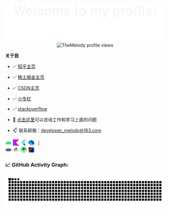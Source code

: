 <p align="center">
		<img alt="TheMelody Welcome Message"
			 src="https://raw.githubusercontent.com/TheMelody/TheMelody/output/Bottom_up.svg">
  <br />
   <img src="https://count.getloli.com/get/@TheMelody.github.readme?theme=rule34" alt="TheMelody profile views" />
</p>

**关于我**

- ✅ [知乎主页](https://www.zhihu.com/people/fq_halifax/posts)

- ✅ [稀土掘金主页](https://juejin.cn/user/8451824316670/posts)

- ✅ [CSDN主页](https://blog.csdn.net/logicsboy?type=blog)

- ✅ [小专栏](https://xiaozhuanlan.com/u/halifax)

- ✅ [stackoverflow](https://stackoverflow.com/users/4057833/halifax)

- 💬 [点击这里](https://github.com/TheMelody/TheMelody/issues)可以咨询工作和学习上面的问题

- 📫 联系邮箱：developer_melody@163.com

<code><img height="20" alt="android" src="https://raw.githubusercontent.com/github/explore/80688e429a7d4ef2fca1e82350fe8e3517d3494d/topics/android/android.png"></code>
<code><img height="20" alt="kotlin" src="https://raw.githubusercontent.com/github/explore/80688e429a7d4ef2fca1e82350fe8e3517d3494d/topics/kotlin/kotlin.png"></code>
<code><img height="20" alt="flutter" src="https://raw.githubusercontent.com/github/explore/80688e429a7d4ef2fca1e82350fe8e3517d3494d/topics/flutter/flutter.png"></code>
<code><img height="20" alt="dart" src="https://raw.githubusercontent.com/github/explore/main/topics/dart/dart.png"></code>
<code><img height="20" alt="java" src="https://raw.githubusercontent.com/github/explore/80688e429a7d4ef2fca1e82350fe8e3517d3494d/topics/java/java.png"></code>    
<code><img height="20" alt="php" src="https://raw.githubusercontent.com/github/explore/80688e429a7d4ef2fca1e82350fe8e3517d3494d/topics/php/php.png"></code> 
<code><img height="20" alt="python" src="https://raw.githubusercontent.com/github/explore/80688e429a7d4ef2fca1e82350fe8e3517d3494d/topics/python/python.png"></code> 
<code><img height="20" alt="androidStudio" src="https://raw.githubusercontent.com/github/explore/main/topics/android-studio/android-studio.png"></code> 
<code><img height="20" alt="intellij-idea" src="https://raw.githubusercontent.com/github/explore/main/topics/intellij-idea/intellij-idea.png"></code> 

### 📈 GitHub Activity Graph:
![TheMelody github activity graph](https://raw.githubusercontent.com/TheMelody/TheMelody/output/github-contribution-grid-snake.svg)

